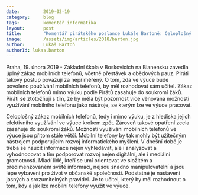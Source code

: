 ```yaml
---
date:         2019-02-19
category:     blog
tags:         komentář informatika
layout:       post
title:        "Komentář pirátského poslance Lukáše Bartoně: Celoplošný zákaz mobilních telefonů ve školách je krokem zpět"
image:        /assets/img/articles/2018/barton.jpg
author:       Lukáš Bartoň
authorId: lukas.barton
---
```


Praha, 19. února 2019 - Základní škola v Boskovicích na Blanensku zavedla úplný zákaz mobilních telefonů, včetně přestávek a obědových pauz. Piráti takový postup považují za nepřiměřený. O tom, zda ve výuce bude povoleno používání mobilních telefonů, by měl rozhodovat sám učitel. Zákaz mobilních telefonů mimo výuku podle Pirátů zasahuje do soukromí žáků. Piráti se ztotožňují s tím, že by měla být pozornost více věnována možnosti využívání mobilního telefonu jako nástroje, se kterým lze ve výuce pracovat. 

Celoplošný zákaz mobilních telefonů, tedy i mimo výuku, je z hlediska jejich efektivního využívání ve výuce krokem zpět. Zároveň takové opatření zcela zasahuje do soukromí žáků. Možnosti využívání mobilních telefonů ve výuce jsou přitom stále větší. Mobilní telefony by tak mohly být užitečným nástrojem podporujícím rozvoj informatického myšlení. V dnešní době je třeba se naučit informace nejen vyhledávat, ale i analyzovat a vyhodnocovat a tím podporovat rozvoj nejen digitální, ale i mediální gramotnosti. Mladí lidé, kteří se umí orientovat ve složitém a předimenzovaném světě informací, nejsou snadno manipulovatelní a jsou lépe vybaveni pro život v občanské společnosti. Podstatné je nastavení jasných a srozumitelných pravidel. Je to učitel, který by měl rozhodnout o tom, kdy a jak lze mobilní telefony využít ve výuce. 


